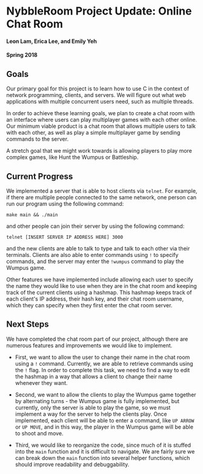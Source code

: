 # NybbleRoom Project Update: Online Chat Room

#### Leon Lam, Erica Lee, and Emily Yeh

#### Spring 2018

## Goals

Our primary goal for this project is to learn how to use C in the context of network programming, clients, and servers. We will figure out what web applications with multiple concurrent users need, such as multiple threads.

In order to achieve these learning goals, we plan to create a chat room with an interface where users can play multiplayer games with each other online. Our minimum viable product is a chat room that allows multiple users to talk with each other, as well as play a simple multiplayer game by sending commands to the server.

A stretch goal that we might work towards is allowing players to play more complex games, like Hunt the Wumpus or Battleship.

## Current Progress

We implemented a server that is able to host clients via `telnet`. For example, if there are multiple people connected to the same network, one person can run our program using the following command:

```
make main && ./main
```

and other people can join their server by using the following command:

```
telnet [INSERT SERVER IP ADDRESS HERE] 3000
```

and the new clients are able to talk to type and talk to each other via their terminals. Clients are also able to enter commands using `!` to specify commands, and the server may enter the `!wumpus` command to play the Wumpus game.

Other features we have implemented include allowing each user to specify the name they would like to use when they are in the chat room and keeping track of the current clients using a hashmap. This hashmap keeps track of each client's IP address, their hash key, and their chat room username, which they can specify when they first enter the chat room server.

## Next Steps

We have completed the chat room part of our project, although there are numerous features and improvements we would like to implement.

* First, we want to allow the user to change their name in the chat room using a `!` command. Currently, we are able to retrieve commands using the `!` flag. In order to complete this task, we need to find a way to edit the hashmap in a way that allows a client to change their name whenever they want.

* Second, we want to allow the clients to play the Wumpus game together by alternating turns - the Wumpus game is fully implemented, but currently, only the server is able to play the game, so we must implement a way for the server to help the clients play. Once implemented, each client will be able to enter a command, like `UP ARROW` or `UP MOVE`, and in this way, the player in the Wumpus game will be able to shoot and move.

* Third, we would like to reorganize the code, since much of it is stuffed into the `main` function and it is difficult to navigate. We are fairly sure we can break down the `main` function into several helper functions, which should improve readability and debuggability.
